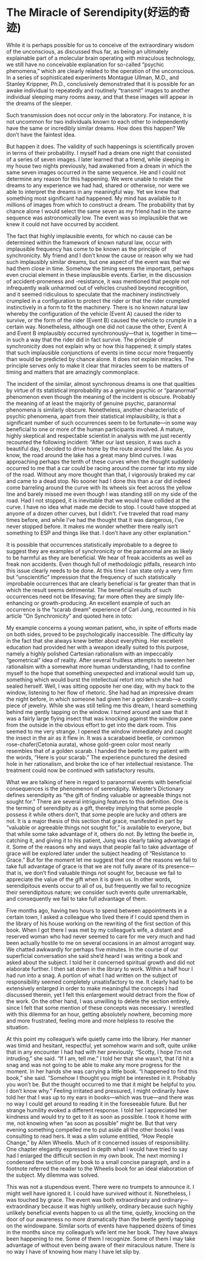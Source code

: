 # The Miracle of Serendipity(好运的奇迹)

While it is perhaps possible for us to conceive of the extraordinary wisdom of the unconscious, as discussed thus far, as being an ultimately explainable part of a molecular brain operating with miraculous technology, we still have no conceivable explanation for so-called “psychic phenomena,” which are clearly related to the operation of the unconscious. In a series of sophisticated experiments Montague Ullman, M.D., and Stanley Krippner, Ph.D., conclusively demonstrated that it is possible for an awake individual to repeatedly and routinely “transmit” images to another individual sleeping many rooms away, and that these images will appear in the dreams of the sleeper. 

Such transmission does not occur only in the laboratory. For instance, it is not uncommon for two individuals known to each other to independently have the same or incredibly similar dreams. How does this happen? We don’t have the faintest idea. 

But happen it does. The validity of such happenings is scientifically proven in terms of their probability. I myself had a dream one night that consisted of a series of seven images. I later learned that a friend, while sleeping in my house two nights previously, had awakened from a dream in which the same seven images occurred in the same sequence. He and I could not determine any reason for this happening. We were unable to relate the dreams to any experience we had had, shared or otherwise, nor were we able to interpret the dreams in any meaningful way. Yet we knew that something most significant had happened. My mind has available to it millions of images from which to construct a dream. The probability that by chance alone I would select the same seven as my friend had in the same sequence was astronomically low. The event was so implausible that we knew it could not have occurred by accident.

The fact that highly implausible events, for which no cause can be determined within the framework of known natural law, occur with implausible frequency has come to be known as the principle of synchronicity. My friend and I don’t know the cause or reason why we had such implausibly similar dreams,
but one aspect of the event was that we had them close in time. Somehow the timing seems the important, perhaps even crucial element in these implausible events. Earlier, in the discussion of accident-proneness and -resistance, it was mentioned that people not infrequently walk unharmed out of vehicles crushed beyond recognition, and it seemed ridiculous to speculate that the machinery instinctively crumpled in a
configuration to protect the rider or that the rider crumpled instinctively in a form to fit the machinery. There is no known natural law whereby the configuration of the vehicle (Event A) caused the rider to survive, or the form of the rider (Event B) caused the vehicle to crumple in a certain way. Nonetheless, although one did not cause the other, Event A and Event B implausibly occurred synchronously—that is,
together in time—in such a way that the rider did in fact survive. The principle of synchronicity does not explain why or how this happened; it simply states that such implausible conjunctions of events in time occur more frequently than would be predicted by chance alone. It does not explain miracles. The principle serves only to make it clear that miracles seem to be matters of timing and matters that are amazingly commonplace.

The incident of the similar, almost synchronous dreams is one that qualities by virtue of its statistical improbability as a genuine psychic or “paranormal” phenomenon even though the meaning of the incident is obscure. Probably the meaning of at least the majority of genuine psychic, paranormal phenomena is similarly obscure. Nonetheless, another characteristic of psychic phenomena, apart from their statistical implausibility, is that a significant number of such occurrences seem to be fortunate—in some way beneficial to one or more of the human participants involved. A mature, highly skeptical and respectable scientist in analysis with me just recently recounted the following incident: “After our last session, it was such a beautiful day, I decided to drive home by the route around the lake. As you know, the road around the lake has a great many blind curves. I was approaching perhaps the tenth of these curves when the
thought suddenly occurred to me that a car could be racing around the corner far into my side of the road. Without any more thought than that, I vigorously braked my car and came to a dead stop. No sooner had I done this than a car did indeed come barreling around the curve with its wheels six feet across the yellow line and barely missed me even though I was standing still on my side of the road. Had I not stopped, it is inevitable that we would have collided at the curve. I have no idea what made me decide to stop. I could
have stopped at anyone of a dozen other curves, but I didn’t. I’ve traveled that road many times before, and
while I’ve had the thought that it was dangerous, I’ve never stopped before. It makes me wonder whether there really isn’t something to ESP and things like that. I don’t have any other explanation.”

It is possible that occurrences statistically improbable to a degree to suggest they are examples of synchronicity or the paranormal are as likely to be harmful as they are beneficial. We hear of freak accidents as well as freak non accidents. Even though full of methodologic pitfalls, research into this issue clearly needs to be done. At this time I can state only a very firm but “unscientific” impression that the frequency of such statistically improbable occurrences that are clearly beneficial is far greater than that in which the result seems detrimental. The beneficial results of such occurrences need not be lifesaving; far more often they are simply life-enhancing or growth-producing. An excellent example of such an occurrence is the “scarab dream” experience of Carl Jung, recounted in his article “On Synchronicity” and quoted here in toto: 

My example concerns a young woman patient, who, in spite of efforts made on both sides, proved to be
psychologically inaccessible. The difficulty lay in the fact that she always knew better about everything. Her
excellent education had provided her with a weapon ideally suited to this purpose, namely a highly polished Cartesian rationalism with an impeccably “geometrical” idea of reality. After several fruitless attempts to sweeten her rationalism with a somewhat more human understanding, I had to confine myself to the hope that something unexpected and irrational would tum up, something which would burst the intellectual retort into which she had sealed herself. Well, I was sitting opposite her one day, with my back to the window, listening to her flow of rhetoric. She had had an impressive dream the night before, in which someone had given her a golden scarab—a costly piece of jewelry. While she was still telling me this dream, I heard something behind me gently tapping on the window. I turned around and saw that it was a fairly large flying insect that was knocking against the window pane from the outside in the obvious effort to get into the dark room. This seemed to me very strange. I opened the window immediately and caught the insect in the air as it flew in. It was a scarabaeid beetle, or common rose-chafer(Cetonia aurata), whose gold-green color most nearly resembles that of a golden scarab. I handed the beetle to my patient with the words, “Here is your scarab.” The experience punctured the desired hole in her rationalism, and broke the ice of her intellectual resistance. The treatment could now be continued with satisfactory results.

What we are talking of here in regard to paranormal events with beneficial consequences is the phenomenon of serendipity. Webster’s Dictionary defines serendipity as “the gift of finding valuable or agreeable things not sought for.” There are several intriguing features to this definition. One is the terming of serendipity as a gift, thereby implying that some people possess it while others don’t, that some people are lucky and others are not. It is a major thesis of this section that grace, manifested in part by “valuable or agreeable things not sought for,” is available to everyone, but that while some take advantage of it, others do not. By letting the beetle in, catching it, and giving it to his patient, Jung was clearly taking advantage of it. Some of the reasons why and ways that people fail to take advantage of grace will be explored later under the subject heading of “Resistance to Grace.” But for the moment let me suggest that one of the reasons we fail to take full advantage of grace is that we are not fully aware of its presence—that is, we don’t find valuable things not sought for, because we fail to appreciate the value of the gift when it is given us. In other words, serendipitous events occur to all of us, but frequently we fail to recognize their serendipitous nature; we consider such events quite unremarkable, and consequently we fail to take full advantage of them.

Five months ago, having two hours to spend between appointments in a certain town, I asked a colleague who lived there if I could spend them in the library of his house working on the rewriting of the first section of this book. When I got there I was met by my colleague’s wife, a distant and reserved woman who had never seemed to care for me very much and had been actually hostile to me on several occasions in an almost arrogant way. We chatted awkwardly for perhaps five minutes. In the course of our superficial conversation she said she’d heard I was writing a book and asked about the subject. I told her it concerned spiritual growth and did not elaborate further. I then sat down in the library to work. Within a half hour I had run into a snag. A portion of what I had written on the subject of responsibility seemed completely unsatisfactory to me. It clearly had to be extensively enlarged in order to make meaningful the concepts
I had discussed therein, yet I felt this enlargement would detract from the flow of the work. On the other hand, I was unwilling to delete the section entirely, since I felt that some mention of these concepts was necessary. I wrestled with this dilemma for an hour, getting absolutely nowhere, becoming more and more frustrated, feeling more and more helpless to resolve the situation.

At this point my colleague’s wife quietly came into the library. Her manner was timid and hesitant, respectful, yet somehow warm and soft, quite unlike that in any encounter I had had with her previously. “Scotty, I hope I’m not intruding,” she said. “If I am, tell me.” I told her that she wasn’t, that I’d hit a snag and was not going to be able to make any more progress for the moment. In her hands she was carrying a little book. “I happened to find this book,” she said. “Somehow I thought you might be interested in it. Probably you won’t be. But the thought occurred to me that it might be helpful to you. I don’t know why.” Feeling irritated and pressured, I might ordinarily have told her that I was up to my ears in books—which was true—and there was no way I could get around to reading it in the foreseeable future. But her strange humility evoked a different response. I told her I appreciated her kindness and would try to get to it as soon as possible. I took it home with me, not knowing when “as soon as possible” might be. But that very evening something compelled me to put aside all the other books I was consulting to read hers. It was a slim volume entitled, “How People Change,” by Allen Wheelis. Much of it concerned issues of responsibility. One chapter elegantly expressed in depth what I would have tried to say had I enlarged the difficult section in my own book. The next morning I condensed the section of my book to a small concise paragraph, and in a footnote referred the reader to the Wheelis book for an ideal elaboration of the subject. My dilemma was solved. 

This was not a stupendous event. There were no trumpets to announce it. I might well have ignored it. I could have survived without it. Nonetheless, I was touched by grace. The event was both extraordinary and ordinary—extraordinary because it was highly unlikely, ordinary because such highly unlikely beneficial events happen to us all the time, quietly, knocking on the door of our awareness no more dramatically than the beetle gently tapping on the windowpane. Similar sorts of events have happened dozens of times in the months since my colleague’s wife lent me her book. They have always been happening to me. Some of them I recognize. Some of them I may take advantage of without even being aware of their miraculous nature. There is no way I have of knowing how many I have let slip by.